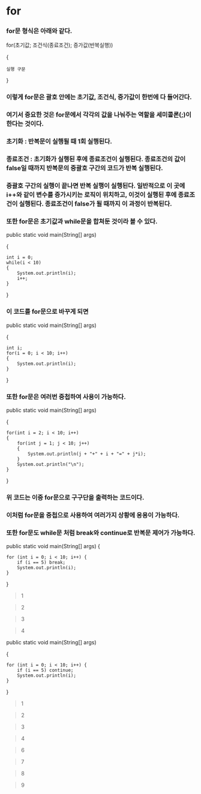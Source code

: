 # for
### for문 형식은 아래와 같다.
for(초기값; 조건식(종료조건); 증가값(반복실행))

{

    실행 구문
}
### 이렇게 for문은 괄호 안에는 초기값, 조건식, 증가값이 한번에 다 들어간다.
### 여기서 중요한 것은 for문에서 각각의 값을 나눠주는 역할을 세미콜론(;)이 한다는 것이다.
### 초기화 : 반복문이 실행될 때 1회 실행된다.
### 종료조건 : 초기화가 실행된 후에 종료조건이 실행된다. 종료조건의 값이 false일 때까지 반복문의 중괄호 구간의 코드가 반복 실행된다.
### 중괄호 구간의 실행이 끝나면 반복 실행이 실행된다. 일반적으로 이 곳에 i++와 같이 변수를 증가시키는 로직이 위치하고, 이것이 실행된 후에 종료조건이 실행된다. 종료조건이 false가 될 때까지 이 과정이 반복된다.
### 또한 for문은 초기값과 while문을 합쳐둔 것이라 볼 수 있다.
public static void main(String[] args)

{

    int i = 0;
    while(i < 10)
    {
        System.out.println(i);
        i++;
    }
}
### 이 코드를 for문으로 바꾸게 되면
public static void main(String[] args)

{

    int i;
    for(i = 0; i < 10; i++)
    {
        System.out.println(i);
    }
}
### 또한 for문은 여러번 중첩하여 사용이 가능하다.
public static void main(String[] args)

{

    for(int i = 2; i < 10; i++)
    {
        for(int j = 1; j < 10; j++)
        {
            System.out.println(j + "+" + i + "=" + j*i);
        }
        System.out.println("\n");
    }
}
### 위 코드는 이중 for문으로 구구단을 출력하는 코드이다.
### 이처럼 for문을 중첩으로 사용하여 여러가지 상황에 응용이 가능하다.
### 또한 for문도 while문 처럼 break와 continue로 반복문 제어가 가능하다.
public static void main(String[] args)
{

    for (int i = 0; i < 10; i++) {
        if (i == 5) break;
        System.out.println(i);
    }
}
> 1

> 2

> 3

> 4

 public static void main(String[] args)
 
 {

    for (int i = 0; i < 10; i++) {
        if (i == 5) continue;
        System.out.println(i);
    }
}
> 1

> 2

> 3

> 4

> 6

> 7

> 8

> 9